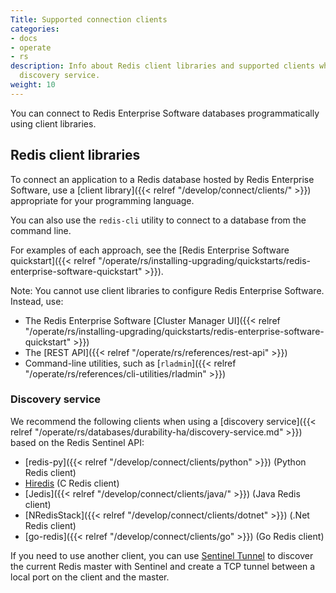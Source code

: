 ```yaml
---
Title: Supported connection clients
categories:
- docs
- operate
- rs
description: Info about Redis client libraries and supported clients when using the
  discovery service.
weight: 10
---
```

You can connect to Redis Enterprise Software databases programmatically using client libraries.

## Redis client libraries

To connect an application to a Redis database hosted by Redis Enterprise Software, use a [client library]({{< relref "/develop/connect/clients/" >}}) appropriate for your programming language.

You can also use the `redis-cli` utility to connect to a database from the command line.

For examples of each approach, see the [Redis Enterprise Software quickstart]({{< relref "/operate/rs/installing-upgrading/quickstarts/redis-enterprise-software-quickstart" >}}).

Note: You cannot use client libraries to configure Redis Enterprise Software.  Instead, use:

- The Redis Enterprise Software [Cluster Manager UI]({{< relref "/operate/rs/installing-upgrading/quickstarts/redis-enterprise-software-quickstart" >}})
- The [REST API]({{< relref "/operate/rs/references/rest-api" >}})
- Command-line utilities, such as [`rladmin`]({{< relref "/operate/rs/references/cli-utilities/rladmin" >}})

### Discovery service

We recommend the following clients when using a [discovery service]({{< relref "/operate/rs/databases/durability-ha/discovery-service.md" >}}) based on the Redis Sentinel API:

- [redis-py]({{< relref "/develop/connect/clients/python" >}}) (Python Redis client)
- [Hiredis](https://github.com/redis/hiredis) (C Redis client)
- [Jedis]({{< relref "/develop/connect/clients/java/" >}}) (Java Redis client)
- [NRedisStack]({{< relref "/develop/connect/clients/dotnet" >}}) (.Net Redis client)
- [go-redis]({{< relref "/develop/connect/clients/go" >}}) (Go Redis client)

If you need to use another client, you can use [Sentinel Tunnel](https://github.com/RedisLabs/sentinel_tunnel)
to discover the current Redis master with Sentinel and create a TCP tunnel between a local port on the client and the master.

